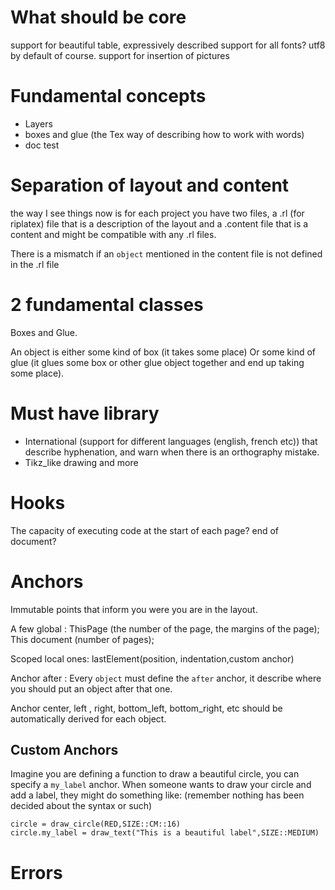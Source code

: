 # What should be core

support for beautiful table, expressively described
support for all fonts? utf8 by default of course.
support for insertion of pictures

# Fundamental concepts

- Layers
- boxes and glue (the Tex way of describing how to work with words)
- doc test

# Separation of layout and content

the way I see things now is for each project you have two files, a .rl (for riplatex) file that is a description of the layout and a .content file that is a content and might be compatible with any .rl files.

There is a mismatch if an `object` mentioned in the content file is not defined in the .rl file

# 2 fundamental classes

Boxes and Glue.

An object is either some kind of box (it takes some place)
Or some kind of glue (it glues some box or other glue object together and end up taking some place).

# Must have library

- International (support for different languages (english, french etc)) that describe hyphenation, and warn when there is an orthography mistake. 
- Tikz_like drawing and more

# Hooks

The capacity of executing code at the start of each page? end of document?

# Anchors

Immutable points that inform you were you are in the layout.

A few global : ThisPage (the number of the page, the margins of the page); This document (number of pages);

Scoped local ones: lastElement(position, indentation,custom anchor)

Anchor after : Every `object` must define the `after` anchor, it describe where you should put an object after that one.

Anchor center, left , right, bottom_left, bottom_right, etc should be automatically derived for each object.

## Custom Anchors

Imagine you are defining a function to draw a beautiful circle, you can specify a `my_label` anchor.
When someone wants to draw your circle and add a label, they might do something like:
(remember nothing has been decided about the syntax or such)
```
circle = draw_circle(RED,SIZE::CM::16)
circle.my_label = draw_text("This is a beautiful label",SIZE::MEDIUM)
```

# Errors
